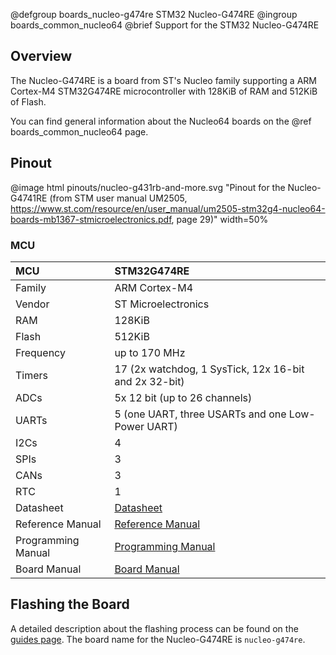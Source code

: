 @defgroup    boards_nucleo-g474re STM32 Nucleo-G474RE
@ingroup     boards_common_nucleo64
@brief       Support for the STM32 Nucleo-G474RE

## Overview

The Nucleo-G474RE is a board from ST's Nucleo family supporting a ARM
Cortex-M4 STM32G474RE microcontroller with 128KiB of RAM and 512KiB of Flash.

You can find general information about the Nucleo64 boards on the
@ref boards_common_nucleo64 page.

## Pinout

@image html pinouts/nucleo-g431rb-and-more.svg "Pinout for the Nucleo-G4741RE (from STM user manual UM2505, https://www.st.com/resource/en/user_manual/um2505-stm32g4-nucleo64-boards-mb1367-stmicroelectronics.pdf, page 29)" width=50%

### MCU

| MCU          | STM32G474RE
|:-------------|:--------------------|
| Family       | ARM Cortex-M4       |
| Vendor       | ST Microelectronics |
| RAM          | 128KiB              |
| Flash        | 512KiB              |
| Frequency    | up to 170 MHz       |
| Timers       | 17 (2x watchdog, 1 SysTick, 12x 16-bit and 2x 32-bit) |
| ADCs         | 5x 12 bit (up to 26 channels) |
| UARTs        | 5 (one UART, three USARTs and one Low-Power UART) |
| I2Cs         | 4                   |
| SPIs         | 3                   |
| CANs         | 3                   |
| RTC          | 1                   |
| Datasheet    | [Datasheet](https://www.st.com/resource/en/datasheet/stm32g474re.pdf)|
| Reference Manual | [Reference Manual](https://www.st.com/resource/en/reference_manual/rm0440-stm32g4-series-advanced-armbased-32bit-mcus-stmicroelectronics.pdf)|
| Programming Manual | [Programming Manual](https://www.st.com/resource/en/programming_manual/pm0214-stm32-cortexm4-mcus-and-mpus-programming-manual-stmicroelectronics.pdf)|
| Board Manual | [Board Manual](https://www.st.com/resource/en/user_manual/um2505-stm32g4-nucleo64-boards-mb1367-stmicroelectronics.pdf)|

## Flashing the Board

A detailed description about the flashing process can be found on the
[guides page](https://guide.riot-os.org/board_specific/stm32/).
The board name for the Nucleo-G474RE is `nucleo-g474re`.
